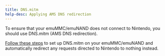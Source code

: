 ```yaml
---
title: DNS.mitm
help-desc: Applying AMS DNS redirection
---
```


To ensure that your emuMMC/emuNAND does not connect to Nintendo, you should use DNS.mitm (AMS DNS redirection).

[Follow these steps](https://nh-server.github.io/switch-guide/extras/blocking_nintendo/) to set up DNS.mitm on your emuMMC/emuNAND and automatically redirect any requests directed to Nintendo to nothing instead.
